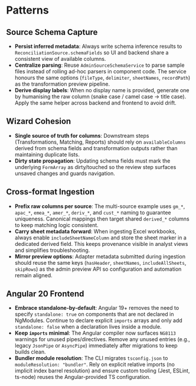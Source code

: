 # Patterns

## Source Schema Capture
- **Persist inferred metadata**: Always write schema inference results to `ReconciliationSource.schemaFields` so UI and
  backend share a consistent view of available columns.
- **Centralize parsing**: Reuse `AdminSourceSchemaService` to parse sample files instead of rolling ad-hoc parsers in
  component code. The service honours the same options (`fileType`, `delimiter`, `sheetNames`, `recordPath`) as the
  transformation preview pipeline.
- **Derive display labels**: When no display name is provided, generate one by humanising the raw column (snake case /
  camel case -> title case). Apply the same helper across backend and frontend to avoid drift.

## Wizard Cohesion
- **Single source of truth for columns**: Downstream steps (Transformations, Matching, Reports) should rely on
  `availableColumns` derived from schema fields and transformation outputs rather than maintaining duplicate lists.
- **Dirty state propagation**: Updating schema fields must mark the underlying `FormArray` as dirty/touched so the
  review step surfaces unsaved changes and guards navigation.

## Cross-format Ingestion
- **Prefix raw columns per source**: The multi-source example uses `gm_*`, `apac_*`, `emea_*`, `amer_*`, `deriv_*`, and
  `cust_*` naming to guarantee uniqueness. Canonical mappings then target shared `derived_*` columns to keep matching
  logic consistent.
- **Carry sheet metadata forward**: When ingesting Excel workbooks, always enable `includeSheetNameColumn` and store the
  sheet marker in a dedicated derived field. This keeps provenance visible in analyst views and simplifies
  troubleshooting.
- **Mirror preview options**: Adapter metadata submitted during ingestion should reuse the same keys (`hasHeader`,
  `sheetNames`, `includeAllSheets`, `skipRows`) as the admin preview API so configuration and automation remain aligned.

## Angular 20 Frontend
- **Embrace standalone-by-default**: Angular 19+ removes the need to specify `standalone: true` on components that are
  not declared in NgModules. Continue to declare explicit `imports` arrays and only add `standalone: false` when a
  declaration lives inside a module.
- **Keep `imports` minimal**: The Angular compiler now surfaces `NG8113` warnings for unused pipes/directives. Remove
  any unused entries (e.g., legacy `JsonPipe` or `AsyncPipe`) immediately after migrations to keep builds clean.
- **Bundler module resolution**: The CLI migrates `tsconfig.json` to `moduleResolution: "bundler"`. Rely on explicit
  relative imports (no implicit index barrel resolution) and ensure custom tooling (Jest, ESLint, ts-node) reuses the
  Angular-provided TS configuration.
